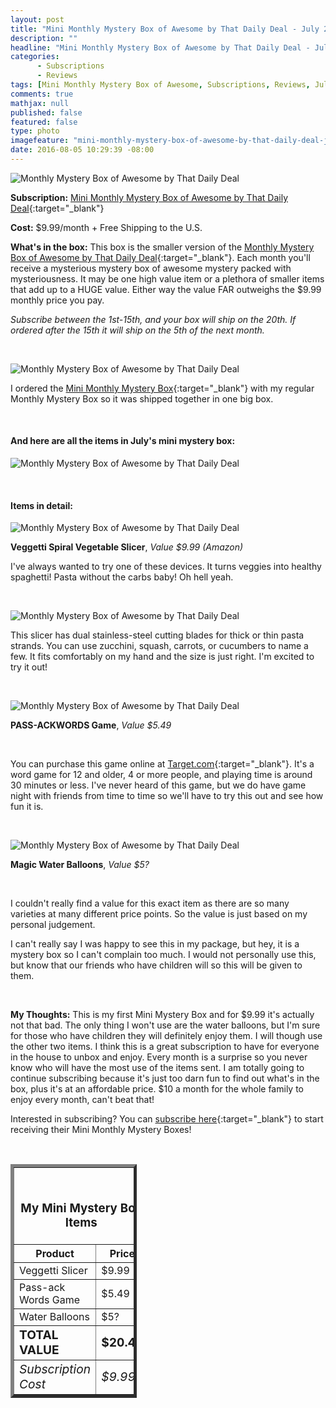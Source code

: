 ```yaml
---
layout: post
title: "Mini Monthly Mystery Box of Awesome by That Daily Deal - July 2016 Review!"
description: ""
headline: "Mini Monthly Mystery Box of Awesome by That Daily Deal - July 2016 Review!"
categories: 
      - Subscriptions
      - Reviews
tags: [Mini Monthly Mystery Box of Awesome, Subscriptions, Reviews, July 2016]
comments: true
mathjax: null
published: false
featured: false
type: photo
imagefeature: "mini-monthly-mystery-box-of-awesome-by-that-daily-deal-july-2016-Package.jpg"
date: 2016-08-05 10:29:39 -08:00
---
```


![Monthly Mystery Box of Awesome by That Daily Deal](http://whatsupmailbox.com/images/mini-monthly-mystery-box-of-awesome-by-that-daily-deal-july-2016-package.jpg)

**Subscription:** [Mini Monthly Mystery Box of Awesome by That Daily Deal](http://www.13deals.com/store/products/43067-the-new-mini-monthly-mystery-box-of-awesome-a-smaller-less-expensive-version-of-our-monthly-box-limited-space-available){:target="_blank"}

**Cost:** $9.99/month + Free Shipping to the U.S.

**What's in the box:** This box is the smaller version of the [Monthly Mystery Box of Awesome by That Daily Deal](http://www.thatdailydeal.com/home.php?id=18483){:target="_blank"}. Each month you'll receive a mysterious mystery box of awesome mystery packed with mysteriousness. It may be one high value item or a plethora of smaller items that add up to a HUGE value. Either way the value FAR outweighs the $9.99 monthly price you pay.

*Subscribe between the 1st-15th, and your box will ship on the 20th. If ordered after the 15th it will ship on the 5th of the next month.*

<br>

![Monthly Mystery Box of Awesome by That Daily Deal](http://whatsupmailbox.com/images/mini-monthly-mystery-box-of-awesome-by-that-daily-deal-july-2016-open-package.jpg)

I ordered the [Mini Monthly Mystery Box](http://www.13deals.com/store/products/43067-the-new-mini-monthly-mystery-box-of-awesome-a-smaller-less-expensive-version-of-our-monthly-box-limited-space-available){:target="_blank"} with my regular Monthly Mystery Box so it was shipped together in one big box.

<br>

<H4>And here are all the items in July's mini mystery box:</H4>

![Monthly Mystery Box of Awesome by That Daily Deal](http://whatsupmailbox.com/images/mini-monthly-mystery-box-of-awesome-by-that-daily-deal-july-2016-items.jpg)

<br>

<H4>Items in detail:</H4>

![Monthly Mystery Box of Awesome by That Daily Deal](http://whatsupmailbox.com/images/mini-monthly-mystery-box-of-awesome-by-that-daily-deal-july-2016-veggetti-spiral-vegetable-slicer.jpg)

**Veggetti Spiral Vegetable Slicer**, *Value $9.99 (Amazon)*

I've always wanted to try one of these devices. It turns veggies into healthy spaghetti! Pasta without the carbs baby! Oh hell yeah.

<br>

![Monthly Mystery Box of Awesome by That Daily Deal](http://whatsupmailbox.com/images/mini-monthly-mystery-box-of-awesome-by-that-daily-deal-july-2016-veggetti-spiral-vegetable-slicer-02.jpg)

This slicer has dual stainless-steel cutting blades for thick or thin pasta strands. You can use zucchini, squash, carrots, or cucumbers to name a few. It fits comfortably on my hand and the size is just right. I'm excited to try it out!

<br>

![Monthly Mystery Box of Awesome by That Daily Deal](http://whatsupmailbox.com/images/mini-monthly-mystery-box-of-awesome-by-that-daily-deal-july-2016-passack-words-game.jpg)

**PASS-ACKWORDS Game**, *Value $5.49*

<br>

You can purchase this game online at [Target.com](http://goto.target.com/c/164125/81938/2092){:target="_blank"}. It's a word game for 12 and older, 4 or more people, and playing time is around 30 minutes or less. I've never heard of this game, but we do have game night with friends from time to time so we'll have to try this out and see how fun it is.

<br>

![Monthly Mystery Box of Awesome by That Daily Deal](http://whatsupmailbox.com/images/mini-monthly-mystery-box-of-awesome-by-that-daily-deal-july-2016-magic-water-balloons.jpg)

**Magic Water Balloons**, *Value $5?*

<br>

I couldn't really find a value for this exact item as there are so many varieties at many different price points. So the value is just based on my personal judgement.

I can't really say I was happy to see this in my package, but hey, it is a mystery box so I can't complain too much. I would not personally use this, but know that our friends who have children will so this will be given to them.

<br>

<i class="icon-exclamation-sign"></i> **My Thoughts:** This is my first Mini Mystery Box and for $9.99 it's actually not that bad. The only thing I won't use are the water balloons, but I'm sure for those who have children they will definitely enjoy them. I will though use the other two items. I think this is a great subscription to have for everyone in the house to unbox and enjoy. Every month is a surprise so you never know who will have the most use of the items sent. I am totally going to continue subscribing because it's just too darn fun to find out what's in the box, plus it's at an affordable price. $10 a month for the whole family to enjoy every month, can't beat that!

Interested in subscribing? You can [subscribe here](http://www.13deals.com/store/products/43067-the-new-mini-monthly-mystery-box-of-awesome-a-smaller-less-expensive-version-of-our-monthly-box-limited-space-available){:target="_blank"} to start receiving their Mini Monthly Mystery Boxes!

<br>

<TABLE  BORDER="5" style="width:40%">
   <TR>
      <TH COLSPAN="2">
         <H3><BR><center>My Mini Mystery Box Items</center></H3>
      </TH>
   </TR>
      <TH>Product</TH>
      <TH>Price</TH>
  <TR>
      <TD>Veggetti Slicer</TD>
      <TD>$9.99</TD>
   </TR>
   <TR>
      <TD>Pass-ack Words Game</TD>
      <TD>$5.49</TD>
   </TR>
  <TR>
      <TD>Water Balloons</TD>
      <TD>$5?</TD>
   </TR>
   <TR>
      <TD><b><big>TOTAL VALUE</big></b></TD>
      <TD><b><big>$20.48</big></b></TD>
   </TR>
   <TR>
      <TD><i><big>Subscription Cost</big></i></TD>
      <TD><i><big>$9.99</big></i></TD>
   </TR>
</TABLE>

